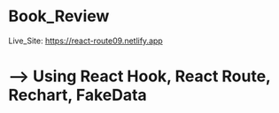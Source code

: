 # Book_Review
Live_Site: https://react-route09.netlify.app
# --> Using React Hook, React Route, Rechart, FakeData
